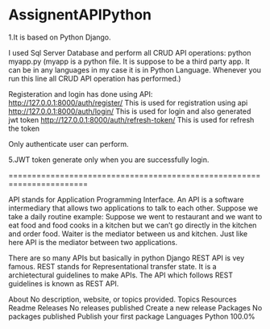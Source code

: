 # AssignentAPIPython
1.It is based on Python Django.

I used Sql Server Database and perform all CRUD API operations: python myapp.py (myapp is a python file. It is suppose to be a third party app. It can be in any languages in my case it is in Python Language. Whenever you run this line all CRUD API operation has performed.)

Registeration and login has done using API: http://127.0.0.1:8000/auth/register/ This is used for registration using api http://127.0.0.1:8000/auth/login/ This is used for login and also generated jwt token http://127.0.0.1:8000/auth/refresh-token/ This is used for refresh the token

Only authenticate user can perform.

5.JWT token generate only when you are successfully login.

=======================================================================

API stands for Application Programming Interface. An API is a software intermediary that allows two applications to talk to each other. Suppose we take a daily routine example: Suppose we went to restaurant and we want to eat food and food cooks in a kitchen but we can’t go directly in the kitchen and order food. Waiter is the mediator between us and kitchen. Just like here API is the mediator between two applications.

There are so many APIs but basically in python Django REST API is vey famous. REST stands for Representational transfer state. It is a archietectural guidelines to make APIs. The API which follows REST guidelines is known as REST API.

About
No description, website, or topics provided.
Topics
Resources
 Readme
Releases
No releases published
Create a new release
Packages
No packages published
Publish your first package
Languages
Python
100.0%

